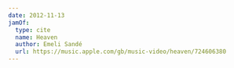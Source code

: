 ```yaml
---
date: 2012-11-13
jamOf:
  type: cite
  name: Heaven
  author: Emeli Sandé
  url: https://music.apple.com/gb/music-video/heaven/724606380
---
```

